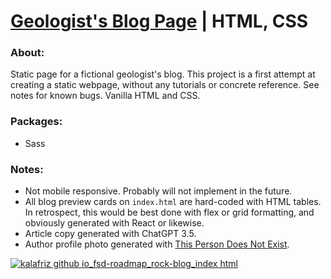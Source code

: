 # [Geologist's Blog Page](https://kalafriz.github.io/fsd-roadmap/rock-blog/index.html) | HTML, CSS
### About:

Static page for a fictional geologist's blog. This project is a first attempt at creating a static 
webpage, without any tutorials or concrete reference. See notes for known bugs. Vanilla HTML and CSS.

### Packages:

- Sass

### Notes:
- Not mobile responsive. Probably will not implement in the future.
- All blog preview cards on `index.html` are hard-coded with HTML tables. In retrospect, this would be 
best done with flex or grid formatting, and obviously generated with React or likewise.
- Article copy generated with ChatGPT 3.5.
- Author profile photo generated with [This Person Does Not Exist](https://thispersondoesnotexist.com/).

[![kalafriz github io_fsd-roadmap_rock-blog_index html](https://github.com/kalafriz/fsd-roadmap/assets/80020511/aa39b572-8ce2-4bce-93f4-1108ef62c1d9)](https://kalafriz.github.io/fsd-roadmap/rock-blog/index.html)
